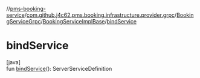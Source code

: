 //[pms-booking-service](../../../../index.md)/[com.github.j4c62.pms.booking.infrastructure.provider.grpc](../../index.md)/[BookingServiceGrpc](../index.md)/[BookingServiceImplBase](index.md)/[bindService](bind-service.md)

# bindService

[java]\
fun [bindService](bind-service.md)(): ServerServiceDefinition